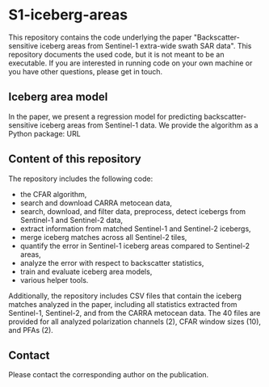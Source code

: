 # S1-iceberg-areas

This repository contains the code underlying the paper "Backscatter-sensitive iceberg areas from Sentinel-1 extra-wide swath SAR data". This repository documents the used code, but it is not meant to be an executable. If you are interested in running code on your own machine or you have other questions, please get in touch.

## Iceberg area model

In the paper, we present a regression model for predicting backscatter-sensitive iceberg areas from Sentinel-1 data. We provide the algorithm as a Python package: URL

## Content of this repository
The repository includes the following code:
- the CFAR algorithm,
- search and download CARRA metocean data,
- search, download, and filter data, preprocess, detect icebergs from Sentinel-1 and Sentinel-2 data,
- extract information from matched Sentinel-1 and Sentinel-2 icebergs,
- merge iceberg matches across all Sentinel-2 tiles,
- quantify the error in Sentinel-1 iceberg areas compared to Sentinel-2 areas,
- analyze the error with respect to backscatter statistics,
- train and evaluate iceberg area models,
- various helper tools.

Additionally, the repository includes CSV files that contain the iceberg matches analyzed in the paper, including all statistics extracted from Sentinel-1, Sentinel-2, and from the CARRA metocean data. The 40 files are provided for all analyzed polarization channels (2), CFAR window sizes (10), and PFAs (2).

## Contact
Please contact the corresponding author on the publication.
